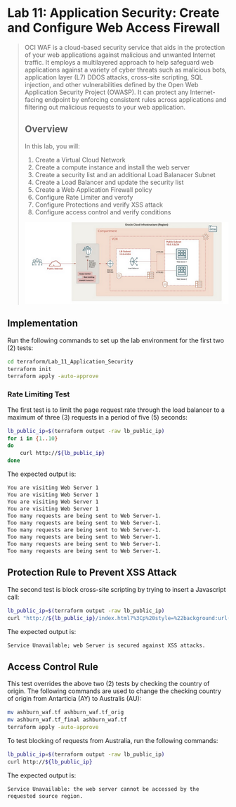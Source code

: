 # Lab 11: Application Security: Create and Configure Web Access Firewall

> OCI WAF is a cloud-based security service that aids in the protection of your web applications against malicious and unwanted Internet traffic. It employs a multilayered approach to help safeguard web applications against a variety of cyber threats such as malicious bots, application layer (L7) DDOS attacks, cross-site scripting, SQL injection, and other vulnerabilities defined by the Open Web Application Security Project (OWASP). It can protect any Internet-facing endpoint by enforcing consistent rules across applications and filtering out malicious requests to your web application.
>
> ## Overview
>
> In this lab, you will:
>
> 1. Create a Virtual Cloud Network
> 1. Create a compute instance and install the web server
> 1. Create a security list and an additional Load Balanacer Subnet
> 1. Create a Load Balancer and update the security list
> 1. Create a Web Application Firewall policy
> 1. Configure Rate Limiter and verofy
> 1. Configure Protections and verify XSS attack
> 1. Configure access control and verify conditions
>
> ![Lab layout](Lab_11.png)

## Implementation

Run the following commands to set up the lab environment for the first two (2) tests:

```bash
cd terraform/Lab_11_Application_Security
terraform init
terraform apply -auto-approve
```

### Rate Limiting Test

The first test is to limit the page request rate through the load balancer to a maximum of three (3) requests in a period of five (5) seconds:

```bash
lb_public_ip=$(terraform output -raw lb_public_ip)
for i in {1..10}
do
    curl http://${lb_public_ip}
done
```

The expected output is:

```text
You are visiting Web Server 1
You are visiting Web Server 1
You are visiting Web Server 1
You are visiting Web Server 1
Too many requests are being sent to Web Server-1.
Too many requests are being sent to Web Server-1.
Too many requests are being sent to Web Server-1.
Too many requests are being sent to Web Server-1.
Too many requests are being sent to Web Server-1.
Too many requests are being sent to Web Server-1.
```

## Protection Rule to Prevent XSS Attack

The second test is block cross-site scripting by trying to insert a Javascript call:

```bash
lb_public_ip=$(terraform output -raw lb_public_ip)
curl "http://${lb_public_ip}/index.html?%3Cp%20style=%22background:url(javascript:alert(1))%22%3E"
```

The expected output is:

```text
Service Unavailable; web Server is secured against XSS attacks.
```

## Access Control Rule

This test overrides the above two (2) tests by checking the country of origin. The following commands are used to change the checking country of origin from Antarticia (AY) to Australis (AU):

```bash
mv ashburn_waf.tf ashburn_waf.tf_orig
mv ashburn_waf.tf_final ashburn_waf.tf
terraform apply -auto-approve
```

To test blocking of requests from Australia, run the following commands:

```bash
lb_public_ip=$(terraform output -raw lb_public_ip)
curl http://${lb_public_ip} 
```

The expected output is:

```text
Service Unavailable: the web server cannot be accessed by the requested source region.
```
